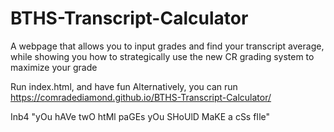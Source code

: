 # BTHS-Transcript-Calculator
A webpage that allows you to input grades and find your transcript average, while showing you how to strategically use the new CR grading system to maximize your grade

Run index.html, and have fun
Alternatively, you can run https://comradediamond.github.io/BTHS-Transcript-Calculator/

Inb4 "yOu hAVe twO htMl paGEs yOu SHoUlD MaKE a cSs fIle"
